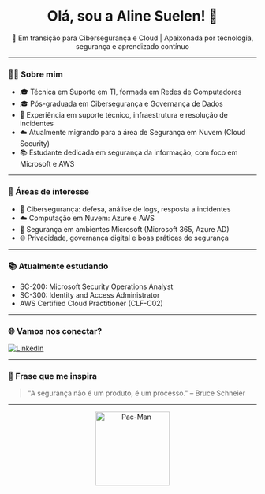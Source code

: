 <h1 align="center">Olá, sou a Aline Suelen! 👋</h1>

<p align="center">
🚀 Em transição para Cibersegurança e Cloud | Apaixonada por tecnologia, segurança e aprendizado contínuo
</p>

---

### 👩‍💻 Sobre mim

- 🎓 Técnica em Suporte em TI, formada em Redes de Computadores  
- 🎓 Pós-graduada em Cibersegurança e Governança de Dados  
- 💼 Experiência em suporte técnico, infraestrutura e resolução de incidentes  
- ☁️ Atualmente migrando para a área de Segurança em Nuvem (Cloud Security)  
- 📚 Estudante dedicada em segurança da informação, com foco em Microsoft e AWS

---

### 🌱 Áreas de interesse

- 🔐 Cibersegurança: defesa, análise de logs, resposta a incidentes  
- ☁️ Computação em Nuvem: Azure e AWS  
- 🧩 Segurança em ambientes Microsoft (Microsoft 365, Azure AD)  
- 🌐 Privacidade, governança digital e boas práticas de segurança

---

### 📚 Atualmente estudando

- SC-200: Microsoft Security Operations Analyst  
- SC-300: Identity and Access Administrator  
- AWS Certified Cloud Practitioner (CLF-C02)  

---

### 🌐 Vamos nos conectar?

[![LinkedIn](https://img.shields.io/badge/LinkedIn-blue?style=for-the-badge&logo=linkedin&logoColor=white)](https://www.linkedin.com/in/aline-ssilva/)

---

### 🌟 Frase que me inspira

> "A segurança não é um produto, é um processo." – Bruce Schneier

---

<p align="center">
  <img src="https://media.giphy.com/media/3o6ZtpxSZbQRRnwCKQ/giphy.gif" alt="Pac-Man" width="150" />
</p>
